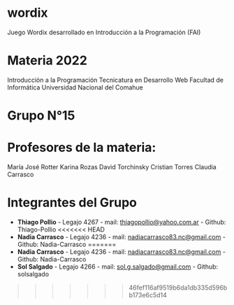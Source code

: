 # wordix
Juego Wordix desarrollado en Introducción a la Programación (FAI)

# Materia 2022

Introducción a la Programación
Tecnicatura en Desarrollo Web
Facultad de Informática
Universidad Nacional del Comahue

# Grupo N°15

# Profesores de la materia:

María José Rotter
Karina Rozas
David Torchinsky
Cristian Torres
Claudia Carrasco

# Integrantes del Grupo

- **Thiago Pollio** - Legajo 4267 - mail: thiagopollio@yahoo.com.ar - Github: Thiago-Pollio
<<<<<<< HEAD
- **Nadia Carrasco** - Legajo 4236 - mail: nadiacarrasco83.nc@gmail.com - Github: Nadia-Carrasco 
=======
- **Nadia Carrasco** - Legajo 4236 - mail: nadiacarrasco83.nc@gmail.com - Github: Nadia-Carrasco 
- **Sol Salgado** - Legajo 4266 - mail: sol.g.salgado@gmail.com - Github: solsalgado
>>>>>>> 46fef116af9519b6da1db335d596bb173e6c5d14
